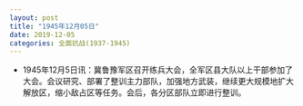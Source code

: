 ```yaml
---
layout: post
title: "1945年12月05日"
date: 2019-12-05
categories: 全面抗战(1937-1945)
---
```


<meta name="referrer" content="no-referrer" />

- 1945年12月5日讯：冀鲁豫军区召开练兵大会，全军区县大队以上干部参加了大会。会议研究、部署了整训主力部队，加强地方武装，继续更大规模地扩大解放区，缩小敌占区等任务。会后，各分区部队立即进行整训。 

